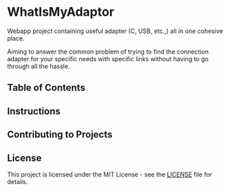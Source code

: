 # WhatIsMyAdaptor
Webapp project containing useful adapter (C, USB, etc.,) all in one cohesive place.

Aiming to answer the common problem of trying to find the connection adapter for your specific needs with specific links without having to go through all the hassle.

## Table of Contents 

## Instructions

## Contributing to Projects

## License
This project is licensed under the MIT License - see the [LICENSE](LICENSE) file for details.



